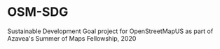 # OSM-SDG
Sustainable Development Goal project for OpenStreetMapUS as part of Azavea's Summer of Maps Fellowship, 2020

